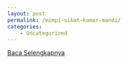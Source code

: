 ```yaml
---
layout: post
permalink: /mimpi-sikat-kamar-mandi/
categories:
    - Uncategorized
---
```


[Baca Selengkapnya](/01)